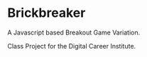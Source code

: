 # Brickbreaker

A Javascript based Breakout Game Variation.

Class Project for the Digital Career Institute.
